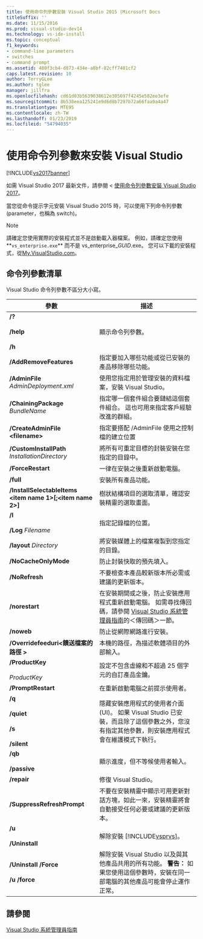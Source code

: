 ```yaml
---
title: 使用命令列參數安裝 Visual Studio 2015 |Microsoft Docs
titleSuffix: ''
ms.date: 11/15/2016
ms.prod: visual-studio-dev14
ms.technology: vs-ide-install
ms.topic: conceptual
f1_keywords:
- command-line parameters
- switches
- command prompt
ms.assetid: 480f3cb4-d873-434e-a8bf-82cff7401cf2
caps.latest.revision: 10
author: TerryGLee
ms.author: tglee
manager: jillfra
ms.openlocfilehash: cd61d03b5639038612e305697f4245e582ee3efe
ms.sourcegitcommit: 8b538eea125241e9d6d8b7297b72a66faa9a4a47
ms.translationtype: MTE95
ms.contentlocale: zh-TW
ms.lasthandoff: 01/23/2019
ms.locfileid: "54794035"
---
```

# <a name="use-command-line-parameters-to-install-visual-studio"></a>使用命令列參數來安裝 Visual Studio
[!INCLUDE[vs2017banner](../includes/vs2017banner.md)]

如需 Visual Studio 2017 最新文件，請參閱 <<c0> [ 使用命令列參數安裝 Visual Studio 2017](https://docs.microsoft.com/visualstudio/install/use-command-line-parameters-to-install-visual-studio)。

當您從命令提示字元安裝 Visual Studio 2015 時，可以使用下列命令列參數 (parameter，也稱為 switch)。

> [!NOTE]
>  請確定您使用實際的安裝程式並不是啟動載入器檔案。 例如，請確定您使用**`vs_enterprise.exe`** 而不是 vs_enterprise_*GUID*.exe。 您可以下載的安裝程式，從[My.VisualStudio.com](https://my.visualstudio.com/downloads?q=visual%20studio%20enterprise%202015)。

## <a name="list-of-command-line-parameters"></a>命令列參數清單
 Visual Studio 命令列參數不區分大小寫。

|參數|描述|
|---------------|-----------------|
|**/?**<br /><br /> **/help**<br /><br /> **/h**|顯示命令列參數。|
|**/AddRemoveFeatures**|指定要加入哪些功能或從已安裝的產品移除哪些功能。|
|**/AdminFile** *AdminDeployment.xml*|使用您指定用於管理安裝的資料檔案，安裝 Visual Studio。|
|**/ChainingPackage** *BundleName*|指定哪一個套件組合要鏈結這個套件組合。 這也可用來指定客戶經驗改進的群組。|
|**/CreateAdminFile \<filename>**|指定要搭配 /AdminFile 使用之控制檔的建立位置|
|**/CustomInstallPath** *InstallationDirectory*|將所有可重定目標的封裝安裝在您指定的目錄中。|
|**/ForceRestart**|一律在安裝之後重新啟動電腦。|
|**/full**|安裝所有產品功能。|
|**/InstallSelectableItems \<item name 1>[;\<item name 2>]**|樹狀結構項目的選取清單，確認安裝精靈的選取畫面。|
|**/l**<br /><br /> **/Log** *Filename*|指定記錄檔的位置。|
|**/layout** *Directory*|將安裝媒體上的檔案複製到您指定的目錄。|
|**/NoCacheOnlyMode**|防止封裝快取的預先填入。|
|**/NoRefresh**|不要檢查本產品較新版本所必需或建議的更新版本。|
|**/norestart**|在安裝期間或之後，防止安裝應用程式重新啟動電腦。 如需尋找傳回碼，請參閱 [Visual Studio 系統管理員指南](../install/visual-studio-administrator-guide.md)的＜傳回碼＞一節。|
|**/noweb**|防止從網際網路進行安裝。|
|**/Overridefeeduri\<饋送檔案的路徑 >**|本機的路徑，為描述軟體項目的外部輸入。|
|**/ProductKey**<br /><br /> *ProductKey*|設定不包含虛線和不超過 25 個字元的自訂產品金鑰。|
|**/PromptRestart**|在重新啟動電腦之前提示使用者。|
|**/q**<br /><br /> **/quiet**<br /><br /> **/s**<br /><br /> **/silent**|隱藏安裝應用程式的使用者介面 (UI)。 如果 Visual Studio 已安裝，而且除了這個參數之外，您沒有指定其他參數，則安裝應用程式會在維護模式下執行。|
|**/qb**<br /><br /> **/passive**|顯示進度，但不等候使用者輸入。|
|**/repair**|修復 Visual Studio。|
|**/SuppressRefreshPrompt**|不要在安裝精靈中顯示可用更新對話方塊，如此一來，安裝精靈將會自動接受任何必要或建議的更新版本。|
|**/u**<br /><br /> **/Uninstall**|解除安裝 [!INCLUDE[vsprvs](../includes/vsprvs-md.md)]。|
|**/Uninstall /Force**<br /><br /> **/u /force**|解除安裝 Visual Studio 以及與其他產品共用的所有功能。 **警告：** 如果您使用這個參數時，安裝在同一部電腦的其他產品可能會停止運作正常。|

## <a name="see-also"></a>請參閱
 [Visual Studio 系統管理員指南](../install/visual-studio-administrator-guide.md)
